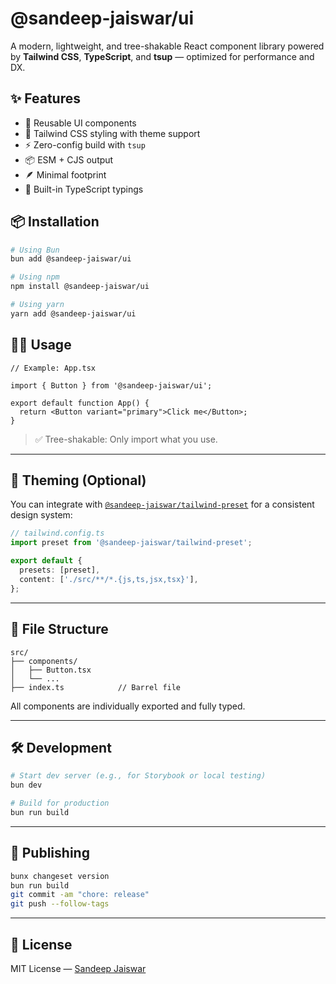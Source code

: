 # @sandeep-jaiswar/ui

A modern, lightweight, and tree-shakable React component library powered by **Tailwind CSS**, **TypeScript**, and **tsup** — optimized for performance and DX.

## ✨ Features

- 🧩 Reusable UI components
- 🎨 Tailwind CSS styling with theme support
- ⚡ Zero-config build with `tsup`
- 📦 ESM + CJS output
- 🪶 Minimal footprint
- 🧪 Built-in TypeScript typings

## 📦 Installation

```bash
# Using Bun
bun add @sandeep-jaiswar/ui

# Using npm
npm install @sandeep-jaiswar/ui

# Using yarn
yarn add @sandeep-jaiswar/ui
````

## 🧑‍💻 Usage

```tsx
// Example: App.tsx

import { Button } from '@sandeep-jaiswar/ui';

export default function App() {
  return <Button variant="primary">Click me</Button>;
}
```

> ✅ Tree-shakable: Only import what you use.

---

## 🎨 Theming (Optional)

You can integrate with [`@sandeep-jaiswar/tailwind-preset`](https://github.com/sandeep-jaiswar/tailwind-preset) for a consistent design system:

```ts
// tailwind.config.ts
import preset from '@sandeep-jaiswar/tailwind-preset';

export default {
  presets: [preset],
  content: ['./src/**/*.{js,ts,jsx,tsx}'],
};
```

---

## 📁 File Structure

```
src/
├── components/
│   ├── Button.tsx
│   └── ...
├── index.ts            // Barrel file
```

All components are individually exported and fully typed.

---

## 🛠 Development

```bash
# Start dev server (e.g., for Storybook or local testing)
bun dev

# Build for production
bun run build
```

---

## 🚀 Publishing

```bash
bunx changeset version
bun run build
git commit -am "chore: release"
git push --follow-tags
```

---

## 📘 License

MIT License — [Sandeep Jaiswar](https://github.com/sandeep-jaiswar)

